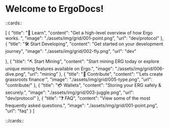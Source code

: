# Welcome to ErgoDocs!

::cards::

[
  {
    "title": "🔬 Learn",
    "content": "Get a high-level overview of how Ergo works. ",
    "image": "./assets/img/grid/001-point.png",
    "url": "dev/protocol"
  },
  {
    "title": "🛠 Start Developing",
    "content": "Get started on your development journey",
    "image": "./assets/img/grid/002-fly.png",
    "url": "dev"

  },
  {
    "title": "⛏ Start Mining",
    "content": "Start mining ERG today or explore unique mining features available on Ergo.",
    "image": "./assets/img/grid/006-dive.png",
    "url": "mining"
  },
  {
    "title": "🤝 Contribute",
    "content": "'Lets create grassroots finance'",
    "image": "./assets/img/grid/005-type.png",
    "url": "contribute/"
  },
  {
    "title": "💳 Wallets",
    "content": "Storing your ERG safely & securely.",
    "image": "./assets/img/grid/003-juggle.png",
    "url": "dev/protocol"
  },
  {
    "title": "❓ FAQ",
    "content": "View some of the most frequently asked questions.",
    "image": "./assets/img/grid/001-point.png",
    "url": "faq"
  }
]

::/cards::
